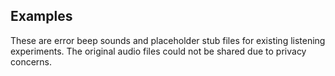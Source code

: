 ## Examples

These are error beep sounds and placeholder stub files for existing listening experiments. The original audio files could not be shared due to privacy concerns.


